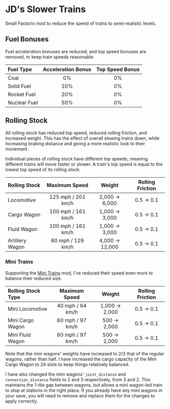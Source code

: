 # JD's Slower Trains
Small Factorio mod to reduce the speed of trains to semi-realistic levels.

## Fuel Bonuses
Fuel acceleration bonuses are reduced, and top speed bonuses are removed, to keep train speeds reasonable.

| Fuel Type | Acceleration Bonus | Top Speed Bonus |
| :--- | :---: | :---: |
| Coal | 0% | 0% |
| Solid Fuel | 10% | 0% |
| Rocket Fuel | 20% | 0% |
| Nuclear Fuel | 50% | 0% |

## Rolling Stock
All rolling stock has reduced top speed, reduced rolling friction, and increased weight. This has the effect of overall slowing trains down, while increasing braking distance and giving a more realistic look to their movement.

Individual pieces of rolling stock have different top speeds, meaning different trains will move faster or slower. A train's top speed is equal to the lowest top speed of its rolling stock.

| Rolling Stock | Maximum Speed | Weight | Rolling Friction |
| :--- | :---: | :---: | :---: |
| Locomotive | 125 mph / 201 km/h | 2,000 -> 6,000 | 0.5 -> 0.1 |
| Cargo Wagon | 100 mph / 161 km/h | 1,000 -> 3,000 | 0.5 -> 0.1 |
| Fluid Wagon | 100 mph / 161 km/h | 1,000 -> 3,000 | 0.5 -> 0.1 |
| Artillery Wagon | 80 mph / 129 km/h | 4,000 -> 12,000 | 0.5 -> 0.1 |

### Mini Trains
Supporting the [Mini Trains](https://mods.factorio.com/mod/Mini_Trains) mod, I've reduced their speed even more to balance their reduced size.

| Rolling Stock Type | Maximum Speed | Weight | Rolling Friction |
| :--- | :---: | :---: | :---: |
| Mini Locomotive | 40 mph / 64 km/h | 1,000 -> 2,000 | 0.5 -> 0.1 |
| Mini Cargo Wagon | 60 mph / 97 km/h | 500 -> 2,000 | 0.5 -> 0.1 |
| Mini Fluid Wagon | 60 mph / 97 km/h | 500 -> 2,000 | 0.5 -> 0.1 |

Note that the mini wagons' weights have increased to 2/3 that of the regular wagons, rather than half. I have increased the cargo capacity of the Mini Cargo Wagon to 24 slots to keep things relatively balanced.

I have also changed the mini wagons' `joint_distance` and `connection_distance` fields to 2 and 3 respectively, from 3 and 2. This maintains the 1-tile gap between wagons, but allows a mini wagon-led train to stop at stations in the right place. If you already have any mini wagons in your save, you will need to remove and replace them for the changes to apply correctly.
